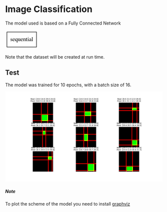 # Image Classification

The model used is based on a Fully Connected Network

![](model_plot.png)

Note that the dataset will be created at run time.

## Test

The model was trained for 10 epochs, with a batch size of 16.

![](Test_1.png)


##### Note
To plot the scheme of the model you need to install [graphviz](https://graphviz.org/download/)
